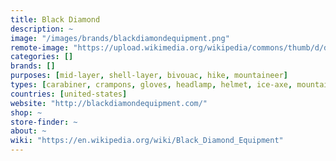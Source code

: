 ```yaml
---
title: Black Diamond
description: ~
image: "/images/brands/blackdiamondequipment.png"
remote-image: "https://upload.wikimedia.org/wikipedia/commons/thumb/d/d2/Black_Diamond_logo.png/220px-Black_Diamond_logo.png"
categories: []
brands: []
purposes: [mid-layer, shell-layer, bivouac, hike, mountaineer]
types: [carabiner, crampons, gloves, headlamp, helmet, ice-axe, mountaineering-boots, piton, backpack, sleeping-bag, tent, trekking-pole]
countries: [united-states]
website: "http://blackdiamondequipment.com/"
shop: ~
store-finder: ~
about: ~
wiki: "https://en.wikipedia.org/wiki/Black_Diamond_Equipment"
---
```

